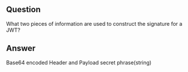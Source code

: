 ## Question

What two pieces of information are used to construct the signature for a JWT?

## Answer

Base64 encoded Header and Payload
secret phrase(string)